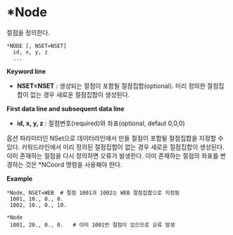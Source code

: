 # *Node
절점을 정의한다. 

```{.no-highlight}
*NODE [, NSET=NSET]
  id, x, y, z
  ...
```

__Keyword line__

-  __NSET=NSET__ : 생성되는 절점이 포함될 절점집합(optional). 미리 정의한 절점집합이 없는 경우 새로운 절점집합이 생성된다. 

__First data line and subsequent data line__

- __id, x, y, z__ : 절점변호(required)와 좌표(optional, defaut 0,0,0)

옵션 파라미터인 NSet으로 데이터라인에서 만들 절점이 포합될 절점집합을 지정할 수 있다. 키워드라인에서 미리 정의된 절점집합이 없는 경우 새로운 절점집합이 생성된다. 이미 존재하는 절점을 다시 정의하면 오류가 발생한다. 이미 존재하는 절점의 좌표를 변경하는 것은 *NCoord 명령을 사용해야 한다. 

__Example__
```{.no-highlight}
*Node, NSET=WEB  # 절점 1001과 1002는 WEB 절점집합으로 지정됨
 1001, 10., 0., 0.
 1002, 10., 0., 10.

*Node
 1001, 20., 0., 0.   # 이미 1001번 절점이 있으므로 오류 발생
```
